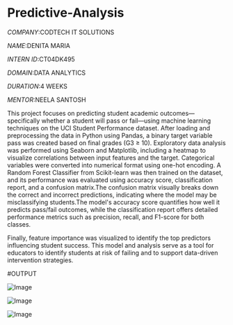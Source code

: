 # Predictive-Analysis

*COMPANY*:CODTECH IT SOLUTIONS

*NAME*:DENITA MARIA

*INTERN ID*:CT04DK495

*DOMAIN*:DATA ANALYTICS

*DURATION*:4 WEEKS

*MENTOR*:NEELA SANTOSH

  This project focuses on predicting student academic outcomes—specifically whether a student will pass or fail—using machine learning techniques on the UCI Student Performance dataset. After loading and preprocessing the data in Python using Pandas, a binary target variable pass was created based on final grades (G3 ≥ 10). Exploratory data analysis was performed using Seaborn and Matplotlib, including a heatmap to visualize correlations between input features and the target. Categorical variables were converted into numerical format using one-hot encoding. A Random Forest Classifier from Scikit-learn was then trained on the dataset, and its performance was evaluated using accuracy score, classification report, and a confusion matrix.The confusion matrix visually breaks down the correct and incorrect predictions, indicating where the model may be misclassifying students.The model's accuracy score quantifies how well it predicts pass/fail outcomes, while the classification report offers detailed performance metrics such as precision, recall, and F1-score for both classes.
  
  Finally, feature importance was visualized to identify the top predictors influencing student success. This model and analysis serve as a tool for educators to identify students at risk of failing and to support data-driven intervention strategies.

#OUTPUT

![Image](https://github.com/user-attachments/assets/5aff5044-5da3-429d-9ddf-47921a250244)

![Image](https://github.com/user-attachments/assets/b8ff34de-1a55-4e1c-bc23-358d8fcfe27d)

![Image](https://github.com/user-attachments/assets/a0bbf63d-8443-43bd-90eb-cf65a1f472db)
